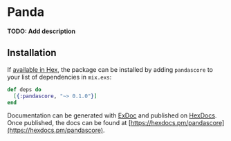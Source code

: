 # Panda

**TODO: Add description**

## Installation

If [available in Hex](https://hex.pm/docs/publish), the package can be installed
by adding `pandascore` to your list of dependencies in `mix.exs`:

```elixir
def deps do
  [{:pandascore, "~> 0.1.0"}]
end
```

Documentation can be generated with [ExDoc](https://github.com/elixir-lang/ex_doc)
and published on [HexDocs](https://hexdocs.pm). Once published, the docs can
be found at [https://hexdocs.pm/pandascore](https://hexdocs.pm/pandascore).

